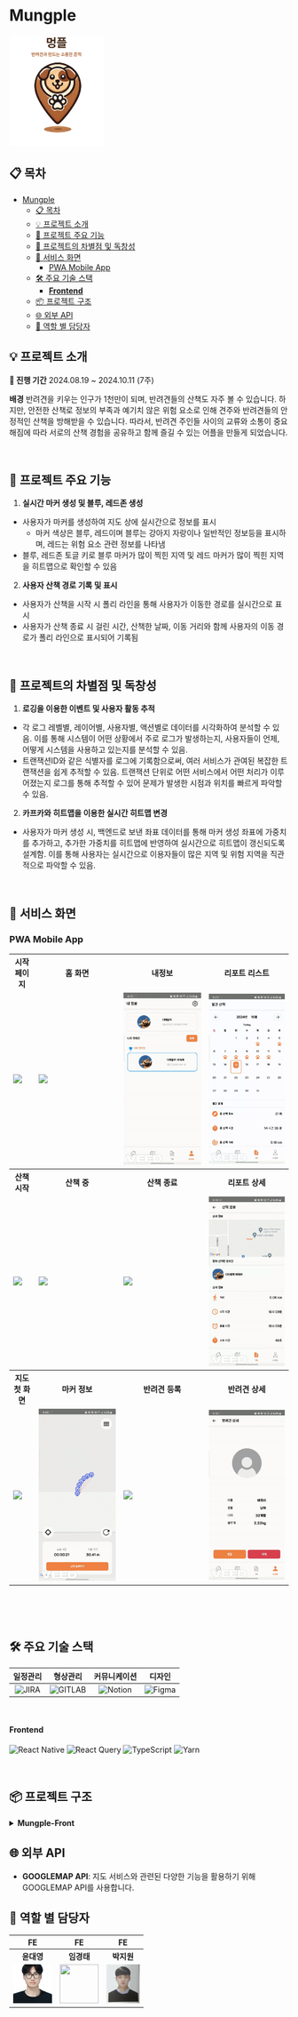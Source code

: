 #  Mungple

<img src="./resource/mungple_logo.png" style="height: 200px">

## 📋 목차
- [Mungple](#mungple)
  - [📋 목차](#-목차)
  - [💡 프로젝트 소개](#-프로젝트-소개)
  - [🌟 프로젝트 주요 기능](#-프로젝트-주요-기능)
  - [🚀 프로젝트의 차별점 및 독창성](#-프로젝트의-차별점-및-독창성)
  - [📱 서비스 화면](#-서비스-화면)
    - [PWA Mobile App](#pwa-mobile-app)
  - [🛠 주요 기술 스택](#-주요-기술-스택)
      - [**Frontend**](#frontend)
  - [📦 프로젝트 구조](#-프로젝트-구조)
  - [🌐 외부 API](#-외부-api)
  - [👥 역할 별 담당자](#-역할-별-담당자)

## 💡 프로젝트 소개

**📆 진행 기간**
2024.08.19 ~ 2024.10.11 (7주)

**배경**
반려견을 키우는 인구가 1천만이 되며, 반려견들의 산책도 자주 볼 수 있습니다.
하지만, 안전한 산책로 정보의 부족과 예기치 않은 위험 요소로 인해 견주와 반려견들의
안정적인 산책을 방해받을 수 있습니다.
따라서, 반려견 주인들 사이의 교류와 소통이 중요해짐에 따라 서로의 산책 경험을
공유하고 함께 즐길 수 있는 어플을 만들게 되었습니다.

<br />

## 🌟 프로젝트 주요 기능
1. **실시간 마커 생성 및 블루, 레드존 생성**
  - 사용자가 마커를 생성하여 지도 상에 실시간으로 정보를 표시
    - 마커 색상은 블루, 레드이며 블루는 강아지 자랑이나 일반적인 정보등을 표시하며, 레드는 위험 요소 관련 정보를 나타냄
  - 블루, 레드존 토글 키로 블루 마커가 많이 찍힌 지역 및 레드 마커가 많이 찍힌 지역을 히트맵으로 확인할 수 있음 

2. **사용자 산책 경로 기록 및 표시**
  - 사용자가 산책을 시작 시 폴리 라인을 통해 사용자가 이동한 경로를 실시간으로 표시
  - 사용자가 산책 종료 시 걸린 시간, 산책한 날짜, 이동 거리와 함께 사용자의 이동 경로가 폴리 라인으로 표시되어 기록됨 

   <br />

## 🚀 프로젝트의 차별점 및 독창성
1. **로깅을 이용한 이벤트 및 사용자 활동 추적**
  - 각 로그 레벨별, 레이어별, 사용자별, 액션별로 데이터를 시각화하여 분석할 수 있음. 이를 통해 시스템이 어떤 상황에서 주로 로그가 발생하는지, 사용자들이 언제, 어떻게 시스템을 사용하고 있는지를 분석할 수 있음.
  - 트랜잭션ID와 같은 식별자를 로그에 기록함으로써, 여러 서비스가 관여된 복잡한 트랜잭션을 쉽게 추적할 수 있음. 트랜잭션 단위로 어떤 서비스에서 어떤 처리가 이루어졌는지 로그를 통해 추적할 수 있어 문제가 발생한 시점과 위치를 빠르게 파악할 수 있음.

2. **카프카와 히트맵을 이용한 실시간 히트맵 변경**
  - 사용자가 마커 생성 시, 백엔드로 보낸 좌표 데이터를 통해 마커 생성 좌표에 가중치를 추가하고, 추가한 가중치를 히트맵에 반영하여 실시간으로 히트맵이 갱신되도록 설계함. 이를 통해 사용자는 실시간으로 이용자들이 많은 지역 및 위험 지역을 직관적으로 파악할 수 있음.

<br />

## 📱 서비스 화면

### PWA Mobile App
<table>
   <tr>
      <th>시작 페이지</th>
      <th>홈 화면</th>
      <th>내정보</th>
      <th>리포트 리스트</th>
   </tr>
   <tr>
      <td><img src="./resource/시작페이지.gif"></td>
      <td><img src="./resource/홈-및-위치허용.gif"></td>
      <td><img src="./resource/내정보.gif"></td>
      <td><img src="./resource/리포트메인.gif"></td>
   </tr>
   <tr>
      <th>산책 시작</th>
      <th>산책 중</th>
      <th>산책 종료</th>
      <th>리포트 상세</th>
   </tr>
   <tr>
      <td><img src="./resource/산책시작.gif"></td>
      <td><img src="./resource/마커상세2.gif"></td>
      <td><img src="./resource/산책종료후이동.gif"></td>
      <td><img src="./resource/산책상세2.gif"></td>
   </tr>
   <tr>
      <th>지도 첫 화면</th>
      <th>마커 정보</th>
      <th>반려견 등록</th>
      <th>반려견 상세</th>
   </tr>
   <tr>
      <td><img src="./resource/지도시작.gif"></td>
      <td><img src="./resource/마커및상세.gif"></td>
      <td><img src="./resource/반려견등록.gif"></td>
      <td><img src="./resource/반려견상세.gif"></td>
   </tr>
</table>
<br /><br /><br />

## 🛠 주요 기술 스택

|                                                일정관리                                                 |                                               형상관리                                                |                                                커뮤니케이션                                                |                                                  디자인                                                   |
| :-----------------------------------------------------------------------------------------------------: | :---------------------------------------------------------------------------------------------------: | :--------------------------------------------------------------------------------------------------------: | :-------------------------------------------------------------------------------------------------------: |
| ![JIRA](https://img.shields.io/badge/jira-0052CC?style=for-the-badge&logo=jirasoftware&logoColor=white) | ![GITLAB](https://img.shields.io/badge/gitlab-FC6D26?style=for-the-badge&logo=gitlab&logoColor=white) | ![Notion](https://img.shields.io/badge/Notion-%23000000.svg?style=for-the-badge&logo=notion&logoColor=white) | ![Figma](https://img.shields.io/badge/figma-%23F24E1E.svg?style=for-the-badge&logo=figma&logoColor=white) |

<br />

#### **Frontend**

![React Native](https://img.shields.io/badge/react_native-%2320232a.svg?style=for-the-badge&logo=react&logoColor=%2361DAFB)
![React Query](https://img.shields.io/badge/-React%20Query-FF4154?style=for-the-badge&logo=react%20query&logoColor=white)
![TypeScript](https://img.shields.io/badge/typescript-%23007ACC.svg?style=for-the-badge&logo=typescript&logoColor=white)
![Yarn](https://img.shields.io/badge/yarn-%232C8EBB.svg?style=for-the-badge&logo=yarn&logoColor=white)

<br />

## 📦 프로젝트 구조

<details>
<summary><b>Mungple-Front</b></summary>

```
📦src
 ┣ 📂api : 서버와의 통신을 위한 API 호출 관련 로직을 관리하는 디렉토리
 ┣ 📂assets : 정적 자원을 저장하는 디렉토리
 ┣ 📂components : 재사용 가능한 UI 컴포넌트를 관리하는 디렉토리
 ┃ ┣ 📂common
 ┃ ┣ 📂map
 ┃ ┣ 📂marker
 ┃ ┣ 📂record
 ┃ ┣ 📂setting
 ┃ ┣ 📂user
 ┃ ┗ 📂walking
 ┣ 📂constants : 프로젝트에서 사용되는 상수 값을 정의하는 디렉토리
 ┣ 📂hooks : 커스텀 훅을 저장하는 디렉토리
 ┃ ┣ 📂queries : 데이터 fetching과 관련된 쿼리 훅을 관리
 ┣ 📂navigations : 화면 간의 네비게이션 로직을 관리하는 디렉토리
 ┃ ┣ 📂root
 ┃ ┣ 📂stack
 ┃ ┗ 📂tab
 ┣ 📂screens : 각각의 화면(UI)을 정의하는 디렉토리
 ┃ ┣ 📂auth
 ┃ ┣ 📂home
 ┃ ┣ 📂map
 ┃ ┣ 📂record
 ┃ ┣ 📂user
 ┃ ┗ 📂walking
 ┣ 📂state : 전역 상태 관리 로직을 정의하는 디렉토리
 ┣ 📂types : 타입 정의 파일을 저장하는 디렉토리
 ┗ 📂utils : 유틸리티 함수들을 관리하는 디렉토리
```
</details>

## 🌐 외부 API
- **GOOGLEMAP API**: 지도 서비스와 관련된 다양한 기능을 활용하기 위해 GOOGLEMAP API를 사용합니다.

## 👥 역할 별 담당자
|FE|FE|FE|
| :------------------------------------------------------------: | :------------------------------------------------------------: | :------------------------------------------------------------: | 
|**윤대영**|**임경태**|**박지원**|
| <img src="./resource/윤대영.png" style="height: 70px"> | <img src="https://avatars.githubusercontent.com/u/149301473?v=4" width="70px" height="70px" style="object-fit: cover;"> | <img src="./resource/박지원.png" style="height: 70px"> |

